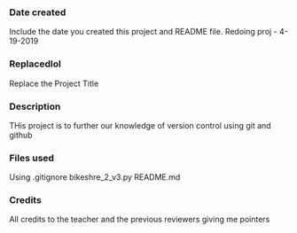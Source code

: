### Date created
Include the date you created this project and README file.
Redoing proj - 4-19-2019

### Replacedlol
Replace the Project Title

### Description
THis project is to further our knowledge of version control using git and github

### Files used
Using
.gitignore
bikeshre_2_v3.py
README.md

### Credits
All credits to the teacher and the previous reviewers giving me pointers
